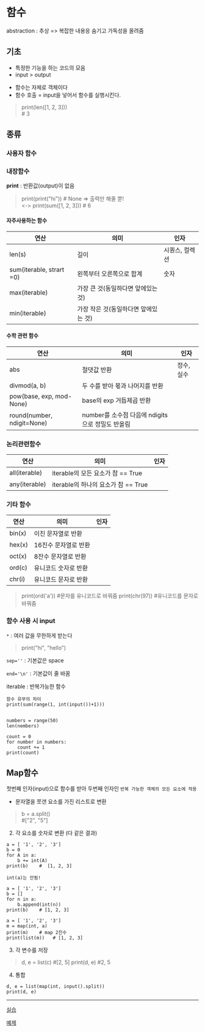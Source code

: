 # 함수
abstraction : 추상 => 복잡한 내용응 숨기고 가독성을 올려줌


## 기초
- 특정한 기능을 하는 코드의 모음
- input > output
* 함수는 자체로 객체이다
* 함수 호출 = input을 넣어서 함수를 실행시킨다.
> print(len([1, 2, 3]))     
    # 3

## 종류
### 사용자 함수

### 내장함수
**print** : 반환값(output)이 없음
> print(print("hi"))    # None => 출력만 해줄 뿐!  
  <-> print(sum([1, 2, 3])) # 6

#### 자주사용하는 함수

|연산|의미|인자|
|-|-|- |
|len(s)|길이|시퀀스, 컬렉션|
|sum(iterable, strart =0)|왼쪽부터 오른쪽으로 합계|숫자|
|max(iterable)|가장 큰 것(동일하다면 앞에있는 것)| |
|min(iterable)|가장 작은 것(동일하다면 앞에있는 것)| |


#### 수학 관련 함수
| 연산 | 의미 | 인자 |
|-|-|-|
|abs|절댓값 반환|정수, 실수|
|divmod(a, b)|두 수를 받아 몫과 나머지를 반환| |
|pow(base, exp, mod-None)|base의 exp 거듭제곱 반환| |
|round(number, ndigit=None)|number를 소수점 다음에 ndigits으로 정밀도 반올림| |

### 논리관련함수
| 연산 | 의미 | 인자 |
|-|-|-|
|all(iterable)|iterable의 모든 요소가 참 == True||
|any(iterable)|iterable의 하나의 요소가 참 == True||


### 기타 함수
| 연산 | 의미 | 인자 |
|-|-|-|
|bin(x)|이진 문자열로 반환||
|hex(x)|16진수 문자열로 반환| |
|oct(x)|8잔수 문자열로 반환| |
|ord(c)|유니코드 숫자로 반환| |
|chr(i)|유니코드 문자로 반환||

>print(ord('a'))   #문자를 유니코드로 바꿔줌
print(chr(97))   #유니코드를 문자로 바꿔줌 


### 함수 사용 시 input
`*` : 여러 값을 무한하게 받는다
> print("hi", "hello")

`sep=''` : 기본값은 space

`end='\n'` : 기본값이 줄 바꿈

iterable : 반복가능한 함수

```
함수 유무의 차이
print(sum(range(1, int(input())+1)))


numbers = range(50)
len(nembers)

count = 0
for number in numbers:
    count += 1
print(count)
```



## Map함수

첫번째 인자(input)으로 함수를 받아 두번째 인자인 `반복 가능한 객체의 모든 요소에 적용`

- 문자열을 쪼갠 요소를 가진 리스트로 변환

> b = a.split()      
#["2", "5"] 

2. 각 요소를 숫자로 변환 (다 같은 결과)
```
a = [ '1', '2', '3']
b = 0
for A in a:
    b += int(A)
print(b)    #  [1, 2, 3]

int(a)는 안됨! 
```
```
a = [ '1', '2', '3']
b = []
for n in a:
    b.append(int(n))
print(b)    # [1, 2, 3]
```
```
a = [ '1', '2', '3']
m = map(int, a)
print(m)    # map 2진수
print(list(m))   # [1, 2, 3]
```

3. 각 변수를 저장
> d, e = list(c)    #[2, 5] 
> print(d, e) #2, 5

4. 통합
```
d, e = list(map(int, input().split))
print(d, e)
```

---
[실습](python/%EC%8B%A4%EC%8A%B53.py)

[예제](python/%EC%98%88%EC%A0%9C3.py)


